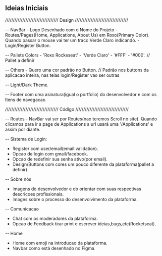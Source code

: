 ## Ideias Iniciais

////////////////////////////////// Design //////////////////////////////////

-- NavBar - Logo Desenhado com o Nome do Projeto - Routes/Pages(Home, Applications, About Us) em Roxo(Primary Color). Quando passar o mouse vai ter um traco Verde Claro indicando. - Login/Register Button.

-- Pallets Colors - 'Roxo Rockeseat' - 'Verde Claro' - '#FFF' - '#000'. //  Pallet a definir

-- Others - Quero uma cor padrão no Button. // Padrão nos buttons da aplicacao inteira, nas telas login/Register vao ser outras

-- Light/Dark Theme.

-- Footer com uma asinatura(igual o portfolio) do desenvolvedor e com os Itens de navegacao.

////////////////////////////////// Código //////////////////////////////////

-- Routes - NavBar vai ser por Routes(nao teremos Scroll no site). Quando clicamos para ir a page de Applications a url usará uma '/Applications' e assim por diante.

-- Sistema de Login:
 - Register com user/email(email validation).
 - Opcao de login com gmail/facebook.
 - Opcao de redefinir sua senha ativo(por email).
 - Design/Buttons com cores um pouco diferente da plataforma(pallet a definir).

-- Sobre nós
 - Imagens do desenvolvedor e do orientar com suas respectivas descricoes profissionais.
 - Images sobre o processo do desenvolvimento da plataforma.

-- Comunicacao
 - Chat com os moderadores da plataforma.
 - Opcao de Feedback tirar print e escrever ideias,bugs,etc(Rocketseat).

-- Home
 - Home com emoji na introducao da plataforma.
 - Navbar como está desenhado no Figma.